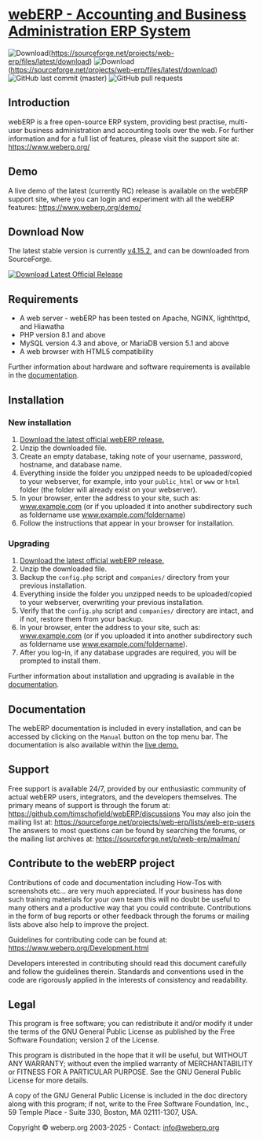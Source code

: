 # [webERP - Accounting and Business Administration ERP System](https://www.weberp.org/)

![Download](https://img.shields.io/sourceforge/dm/web-erp.svg)(https://sourceforge.net/projects/web-erp/files/latest/download)
![Download](https://img.shields.io/sourceforge/dt/web-erp.svg)(https://sourceforge.net/projects/web-erp/files/latest/download)
![GitHub last commit (master)](https://img.shields.io/github/last-commit/timschofield/webERP/master.svg)
![GitHub pull requests](https://img.shields.io/github/issues-pr-raw/timschofield/webERP.svg)

## Introduction

webERP is a free open-source ERP system, providing best practise, multi-user business administration and accounting tools
over the web. For further information and for a full list of features, please visit the support site at: https://www.weberp.org/

## Demo

A live demo of the latest (currently RC) release is available on the webERP support site, where you can login and experiment with all
the webERP features: https://www.weberp.org/demo/

## Download Now

The latest stable version is currently [v4.15.2](https://github.com/timschofield/webERP/releases/tag/v4.15.2), and can
be downloaded from SourceForge.

[![Download Latest Official Release](https://a.fsdn.com/con/app/sf-download-button)](http://sourceforge.net/projects/web-erp/files/latest/download)

## Requirements
- A web server - webERP has been tested on Apache, NGINX, lighthttpd, and Hiawatha
- PHP version 8.1 and above
- MySQL version 4.3 and above, or MariaDB version 5.1 and above
- A web browser with HTML5 compatibility

Further information about hardware and software requirements is available in the [documentation](https://www.weberp.org/Documentation.html).

## Installation

### New installation

1. [Download the latest official webERP release.](http://sourceforge.net/projects/web-erp/files/latest/download)
2. Unzip the downloaded file.
3. Create an empty database, taking note of your username, password, hostname, and database name.
4. Everything inside the folder you unzipped needs to be uploaded/copied to your webserver, for example, into your `public_html` or `www` or `html` folder (the folder will already exist on your webserver).
5. In your browser, enter the address to your site, such as: www.example.com (or if you uploaded it into another subdirectory such as foldername use www.example.com/foldername)
6. Follow the instructions that appear in your browser for installation.

### Upgrading

1. [Download the latest official webERP release.](http://sourceforge.net/projects/web-erp/files/latest/download)
2. Unzip the downloaded file.
3. Backup the `config.php` script and `companies/` directory from your previous installation.
4. Everything inside the folder you unzipped needs to be uploaded/copied to your webserver, overwriting your previous installation.
5. Verify that the `config.php` script and `companies/` directory are intact, and if not, restore them from your backup.
6. In your browser, enter the address to your site, such as: www.example.com (or if you uploaded it into another subdirectory such as foldername use www.example.com/foldername).
7. After you log-in, if any database upgrades are required, you will be prompted to install them.

Further information about installation and upgrading is available in the [documentation](https://www.weberp.org/demo/ManualContents.php?ViewTopic=GettingStarted).

## Documentation

The webERP documentation is included in every installation, and can be accessed by clicking on the `Manual` button on the
top menu bar. The documentation is also available within the [live demo.](https://www.weberp.org/demo/ManualContents.php)

## Support

Free support is available 24/7, provided by our enthusiastic community of actual webERP users, integrators, and the developers themselves.
The primary means of support is through the forum at: https://github.com/timschofield/webERP/discussions
You may also join the mailing list at: https://sourceforge.net/projects/web-erp/lists/web-erp-users
The answers to most questions can be found by searching the forums, or the mailing list archives at: https://sourceforge.net/p/web-erp/mailman/

## Contribute to the webERP project

Contributions of code and documentation including How-Tos with screenshots etc... are very much appreciated. If your business
has done such training materials for your own team this will no doubt be useful to many others and a productive way that
you could contribute. Contributions in the form of bug reports or other feedback through the forums or mailing lists above
also help to improve the project.

Guidelines for contributing code can be found at: https://www.weberp.org/Development.html

Developers interested in contributing should read this document carefully and follow the guidelines therein. Standards and
conventions used in the code are rigorously applied in the interests of consistency and readability.

## Legal

This program is free software; you can redistribute it and/or modify it under the terms of the GNU General Public License
as published by the Free Software Foundation; version 2 of the License.

This program is distributed in the hope that it will be useful, but WITHOUT ANY WARRANTY; without even the implied warranty
of MERCHANTABILITY or FITNESS FOR A PARTICULAR PURPOSE.  See the GNU General Public License for more details.

A copy of the GNU General Public License is included in the doc directory along with this program; if not, write to the
Free Software Foundation, Inc., 59 Temple Place - Suite 330, Boston, MA  02111-1307, USA.

Copyright © weberp.org 2003-2025 - Contact: info@weberp.org
